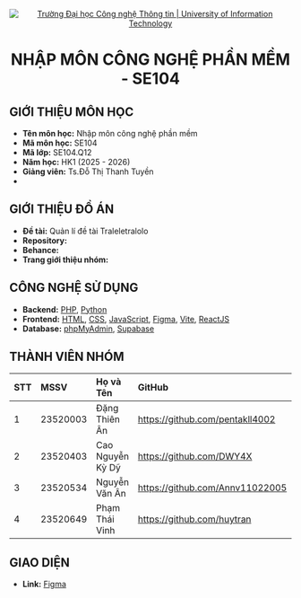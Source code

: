 
<p align="center">
  <a href="https://www.uit.edu.vn/" title="Trường Đại học Công nghệ Thông tin" style="border: none;">
    <img src="https://i.imgur.com/WmMnSRt.png" alt="Trường Đại học Công nghệ Thông tin | University of Information Technology">
  </a>
</p>

<h1 align="center"><b>NHẬP MÔN CÔNG NGHỆ PHẦN MỀM - SE104</b></h1>

## GIỚI THIỆU MÔN HỌC

-    **Tên môn học:** Nhập môn công nghệ phần mềm
-    **Mã môn học:** SE104
-    **Mã lớp:** SE104.Q12
-    **Năm học:** HK1 (2025 - 2026)
-    **Giảng viên:** Ts.Đỗ Thị Thanh Tuyền
-    
## GIỚI THIỆU ĐỒ ÁN

-    **Đề tài:** Quản lí đề tài Traleletralolo
-    **Repository:** 
-    **Behance:** 
-    **Trang giới thiệu nhóm:** 

## CÔNG NGHỆ SỬ DỤNG

-    **Backend:** [PHP](https://www.php.net/), [Python](https://www.python.org/) 
-    **Frontend:** [HTML](https://developer.mozilla.org/en-US/docs/Web/HTML), [CSS](https://developer.mozilla.org/en-US/docs/Web/CSS), [JavaScript](https://www.javascript.com/), [Figma](https://www.figma.com/community), [Vite](https://vite.dev/), [ReactJS](https://react.dev/)
-    **Database:** [phpMyAdmin](https://www.phpmyadmin.net/), [Supabase](https://supabase.com/)
## THÀNH VIÊN NHÓM

| STT | MSSV     | Họ và Tên            | GitHub                              | Email                   |
| :-- | :------- | :------------------- | :---------------------------------- | :---------------------- |
| 1   | 23520003 | Đặng Thiên Ân        | https://github.com/pentakll4002     | 23520003@gm.uit.edu.vn  |
| 2   | 23520403 | Cao Nguyễn Kỳ Dỹ     | https://github.com/DWY4X            | 23520403@gm.uit.edu.vn  |
| 3   | 23520534 | Nguyễn Văn Ân        | https://github.com/Annv11022005     | 23520022@gm.uit.edu.vn  |
| 4   | 23520649 | Phạm Thái Vinh       | https://github.com/huytran          | 23521795@gm.uit.edu.vn  |


## GIAO DIỆN
-   **Link:** [Figma](https://www.figma.com/design/incT5SSdbOWXhxuuGioBsx/Untitled?node-id=0-1&p=f&t=wQqMVH9YtCWGE9EN-0)

